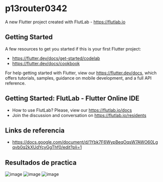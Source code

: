 # p13router0342

A new Flutter project created with FlutLab - https://flutlab.io

## Getting Started

A few resources to get you started if this is your first Flutter project:

- https://flutter.dev/docs/get-started/codelab
- https://flutter.dev/docs/cookbook

For help getting started with Flutter, view our
https://flutter.dev/docs, which offers tutorials,
samples, guidance on mobile development, and a full API reference.

## Getting Started: FlutLab - Flutter Online IDE

- How to use FlutLab? Please, view our https://flutlab.io/docs
- Join the discussion and conversation on https://flutlab.io/residents

## Links de referencia
- https://docs.google.com/document/d/1Ybk7F6WypBeqOqsW7AWO60Lgqvb0q2kXUdYcyGgThf0/edit?pli=1

## Resultados de practica
![image](https://github.com/CobosTrevinoMartinGabriel/RutasPag_Cobos0342/assets/143775254/4a90518a-130f-4900-a226-77011a3288c6)
  ![image](https://github.com/CobosTrevinoMartinGabriel/RutasPag_Cobos0342/assets/143775254/64d43f6a-bd5b-4b6e-8de0-1129dd1c22ec)
  ![image](https://github.com/CobosTrevinoMartinGabriel/RutasPag_Cobos0342/assets/143775254/0c559c12-f04f-45b1-807e-986df9749aac)


